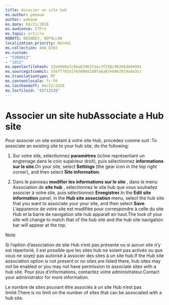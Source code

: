 ```yaml
---
title: Associer un site hub
ms.author: pebaum
author: pebaum
ms.date: 04/21/2020
ms.audience: ITPro
ms.topic: article
ROBOTS: NOINDEX, NOFOLLOW
localization_priority: Normal
ms.collection: Adm_O365
ms.custom:
- "5300012"
- "1012"
ms.openlocfilehash: 32e49b8afc6ba63463faac3f258c96266db04941
ms.sourcegitcommit: 55eff703a17e500681d8fa6a87eb067019ade3cc
ms.translationtype: MT
ms.contentlocale: fr-FR
ms.lasthandoff: 04/22/2020
ms.locfileid: "43712528"
---
```

# <a name="associate-a-hub-site"></a><span data-ttu-id="e65f9-102">Associer un site hub</span><span class="sxs-lookup"><span data-stu-id="e65f9-102">Associate a Hub site</span></span>

<span data-ttu-id="e65f9-103">Pour associer un site existant à votre site Hub, procédez comme suit :</span><span class="sxs-lookup"><span data-stu-id="e65f9-103">To associate an existing site to your hub site, do the following:</span></span>
  
1. <span data-ttu-id="e65f9-104">Sur votre site, sélectionnez **paramètres** (icône représentant un engrenage dans le coin supérieur droit), puis sélectionnez **informations sur le site**.</span><span class="sxs-lookup"><span data-stu-id="e65f9-104">On your site, select **Settings** (the gear icon in the top right corner), and then select **Site information**.</span></span>

2. <span data-ttu-id="e65f9-105">Dans le panneau **modifier les informations sur le site** , dans le menu Association de **site hub** , sélectionnez le site hub que vous souhaitez associer à votre site, puis sélectionnez **Enregistrer**.</span><span class="sxs-lookup"><span data-stu-id="e65f9-105">In the **Edit site information** panel, in the **Hub site association** menu, select the hub site that you want to associate your your site, and then select **Save**.</span></span> <span data-ttu-id="e65f9-106">L’apparence de votre site est modifiée pour correspondre à celle du site Hub et la barre de navigation site hub apparaît en haut.</span><span class="sxs-lookup"><span data-stu-id="e65f9-106">The look of your site will change to match that of the hub site and the hub site navigation bar will appear at the top.</span></span>

 > [!Note]
><span data-ttu-id="e65f9-107">Si l’option d’association de site Hub n’est pas présente ou si aucun site n’y est répertorié, il est possible que les sites hub ne soient pas activés ou que vous ne soyez pas autorisé à associer des sites à un site hub.</span><span class="sxs-lookup"><span data-stu-id="e65f9-107">If the Hub site association option is not present or no sites are listed there, hub sites may not be enabled or you may not have permission to associate sites with a hub site.</span></span> <span data-ttu-id="e65f9-108">Pour plus d’informations, contactez votre administrateur.</span><span class="sxs-lookup"><span data-stu-id="e65f9-108">Contact your administrator for more information.</span></span>
>
><span data-ttu-id="e65f9-109">Le nombre de sites pouvant être associés à un site Hub n’est pas limité.</span><span class="sxs-lookup"><span data-stu-id="e65f9-109">There is no limit on the number of sites that can be associated with a hub site.</span></span>
  